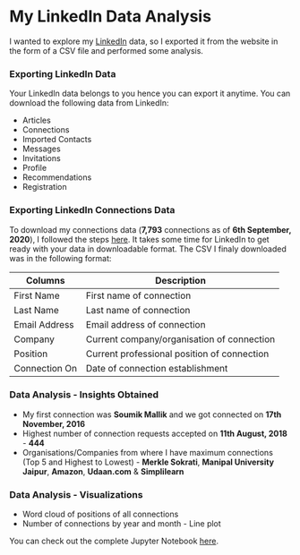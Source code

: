 # My LinkedIn Data Analysis
I wanted to explore my [LinkedIn](https://www.linkedin.com/in/sarthaksarbahi/) data, so I exported it from the website in the form of a CSV file and performed some analysis.

### Exporting LinkedIn Data
Your LinkedIn data belongs to you hence you can export it anytime. You can download the following data from LinkedIn:
* Articles
* Connections
* Imported Contacts
* Messages
* Invitations
* Profile
* Recommendations
* Registration

### Exporting LinkedIn Connections Data
To download my connections data (**7,793** connections as of **6th September, 2020**), I followed the steps [here](https://www.linkedin.com/help/linkedin/answer/66844/export-connections-from-linkedin?lang=en). It takes some time for LinkedIn to get ready with your data in downloadable format. The CSV I finaly downloaded was in the following format:

**Columns**|**Description**
------|---------
First Name|First name of connection
Last Name|Last name of connection
Email Address|Email address of connection
Company|Current company/organisation of connection
Position|Current professional position of connection
Connection On|Date of connection establishment

### Data Analysis - Insights Obtained
* My first connection was **Soumik Mallik** and we got connected on **17th November, 2016**
* Highest number of connection requests accepted on **11th August, 2018** - **444**
* Organisations/Companies from where I have maximum connections (Top 5 and Highest to Lowest) - **Merkle Sokrati**, **Manipal University Jaipur**, **Amazon**, **Udaan.com** & **Simplilearn**

### Data Analysis - Visualizations
* Word cloud of positions of all connections
* Number of connections by year and month - Line plot

You can check out the complete Jupyter Notebook [here](https://github.com/sarthak-sarbahi/linkedin-data-analysis/blob/master/LinkedIn_data_analysis_6th_sep_2020.ipynb).

